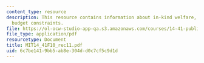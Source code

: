```yaml
---
content_type: resource
description: This resource contains information about in-kind welfare, and welfare/kinked
  budget constraints.
file: https://ol-ocw-studio-app-qa.s3.amazonaws.com/courses/14-41-public-finance-and-public-policy-fall-2010/6c7be1419bb5ab8e304dd0c7cf5c9d1d_MIT14_41F10_rec11.pdf
file_type: application/pdf
resourcetype: Document
title: MIT14_41F10_rec11.pdf
uid: 6c7be141-9bb5-ab8e-304d-d0c7cf5c9d1d
---
```

